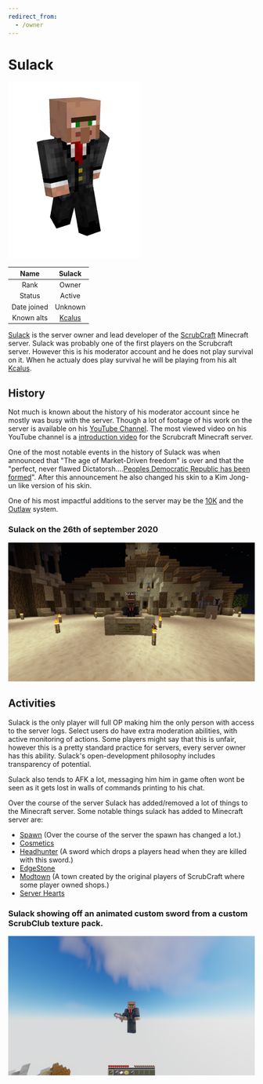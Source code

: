 ```yaml
---
redirect_from:
  - /owner
---
```


# Sulack

![Sulack](assets/images/Sulack.png)

|    Name     |      Sulack      |
| :---------: | :--------------: |
|    Rank     |      Owner       |
|   Status    |      Active      |
| Date joined |     Unknown      |
| Known alts  | [Kcalus](kcalus) |

[Sulack](sulack) is the server owner and lead developer of the [ScrubCraft](scrubcraft) Minecraft server. Sulack was probably one of the first players on the Scrubcraft server. However this is his moderator account and he does not play survival on it. When he actualy does play survival he will be playing from his alt [Kcalus](kcalus).

## History

Not much is known about the history of his moderator account since he mostly was busy with the server. Though a lot of footage of his work on the server is available on his [YouTube Channel](https://www.youtube.com/channel/UCBYO5axZoTcEEX_FQKsDFrQ). The most viewed video on his YouTube channel is a [introduction video](https://youtu.be/T9J56Wdcx98) for the Scrubcraft Minecraft server.

One of the most notable events in the history of Sulack was when announced that "The age of Market-Driven freedom" is over and that the "perfect, never flawed Dictatorsh....[Peoples Democratic Republic has been formed](https://discord.com/channels/493226632501526548/745409058323955852/803690321773854720)". After this announcement he also changed his skin to a Kim Jong-un like version of his skin.

One of his most impactful additions to the server may be the [10K](10k) and the [Outlaw](outlaw) system.

### Sulack on the 26th of september 2020

![Sulack](assets/images/2020-09-26_22.24.09.png)

## Activities

Sulack is the only player will full OP making him the only person with access to the server logs. Select users do have extra moderation abilities, with active monitoring of actions. Some players might say that this is unfair, however this is a pretty standard practice for servers, every server owner has this ability. Sulack's open-development philosophy includes transparency of potential.  

Sulack also tends to AFK a lot, messaging him him in game often wont be seen as it gets lost in walls of commands printing to his chat.

Over the course of the server Sulack has added/removed a lot of things to the Minecraft server. Some notable things sulack has added to Minecraft server are:

- [Spawn](spawn) (Over the course of the server the spawn has changed a lot.)
- [Cosmetics](cosmetics)
- [Headhunter](headhunter) (A sword which drops a players head when they are killed with this sword.)
- [EdgeStone](edgestone)
- [Modtown](modtown) (A town created by the original players of ScrubCraft where some player owned shops.)
- [Server Hearts](server_hearts)

### Sulack showing off an animated custom sword from a custom ScrubClub texture pack.

![Sulack](assets/images/2021-03-10_00.30.12.png)

